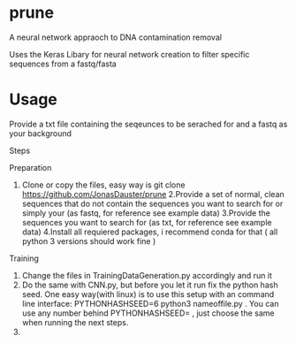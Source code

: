 # prune
A neural network appraoch to DNA contamination removal

Uses the Keras Libary for neural network creation to filter specific sequences from a fastq/fasta

# Usage

Provide a txt file containing the seqeunces to be serached for and a fastq as your background

Steps

Preparation
1. Clone or copy the files, easy way is git clone https://github.com/JonasDauster/prune
2.Provide a set of normal, clean sequences that do not contain the sequences you want to search for or simply your  (as fastq, for reference see example data)
3.Provide the sequences you want to search for (as txt, for reference see example data) 
4.Install all requiered packages, i recommend conda for that ( all python 3 versions should work fine )

Training
1. Change the files in TrainingDataGeneration.py accordingly and run it
2. Do the same with CNN.py, but before you let it run fix the python hash seed. One easy way(with linux) is to use this setup with an command line interface:  PYTHONHASHSEED=6 python3 nameoffile.py . You can use any number behind PYTHONHASHSEED= , just choose the same when running the next steps.
3.
